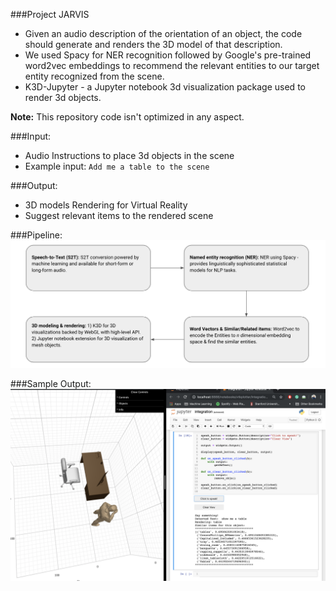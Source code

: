 ###Project JARVIS  
- Given an audio description of the orientation of an object, the code should generate and renders the 3D model of that description.  
- We used Spacy for NER recognition followed by Google's pre-trained word2vec embeddings to recommend the relevant entities to our target entity recognized from the scene.  
- K3D-Jupyter - a Jupyter notebook 3d visualization package used to render 3d objects.    

**Note:** This repository code isn't optimized in any aspect. 

###Input:  
- Audio Instructions to place 3d objects in the scene
- Example input: `Add me a table to the scene`  


###Output:  
- 3D models Rendering for Virtual Reality  
- Suggest relevant items to the rendered scene 

###Pipeline:
![alt text](./resources/pipeline.png)  
  

###Sample Output:  
![alt text](./resources/4.png)  




